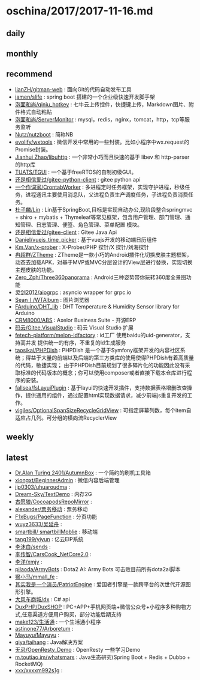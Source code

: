 # oschina/2017/2017-11-16.md



## daily



## monthly



## recommend

- [lianZH/gitman-web](http://git.oschina.net/lianzh/gitman-web) : 面向Git的代码自动发布工具
- [jamen/slife](http://git.oschina.net/jamen/slife) : spring boot 搭建的一个企业级快速开发脚手架
- [泡面和尚/qiniu_hotkey](http://git.oschina.net/adminpass/qiniu_hotkey) : 七牛云上传控件，快捷键上传，Markdown图片、附件格式自动粘贴
- [泡面和尚/ServerMonitor](http://git.oschina.net/adminpass/ServerMonitor) : mysql，redis，nginx，tomcat，http，tcp等服务监听
- [Nutz/nutzboot](http://git.oschina.net/nutz/nutzboot) : 简称NB
- [evolify/wxtools](http://git.oschina.net/evolify/wxtools) : 微信开发中常用的一些封装。比如小程序中wx.request的Promise封装。
- [Jianhui Zhao/libuhttp](http://git.oschina.net/zhaojh329/libuhttp) : 一个非常小巧而且快速的基于 libev 和 http-parser 的http库
- [TUATS/TGUI](http://git.oschina.net/null_834_4211/TGUI) : 一个基于freeRTOS的自制初级GUI。
- [还是相信爱过/gitee-python-client](http://git.oschina.net/wuyu15255872976/gitee-python-client) : gitee python api
- [一个作词家/CrontabWorker](http://git.oschina.net/jianglibin/CrontabWorker) : 多进程定时任务框架，实现守护进程，秒级任务，进程通讯主要使用消息队，父进程负责生产调度任务，子进程负责消费任务。
- [杜子麟/Lin](http://git.oschina.net/duzilin/Lin) : Lin基于SpringBoot,目标是实现自动办公,现阶段整合springmvc + shiro + mybatis + Thymeleaf等常见框架，包含用户管理、部门管理、通知管理、日志管理、便签、角色管理、菜单配置 模块。
- [还是相信爱过/gitee-client](http://git.oschina.net/wuyu15255872976/gitee-client) : Gitee Java Api
- [Daniel/vuejs_time_picker](http://git.oschina.net/Daniel_Deng_Haibiao/vuejs_time_picker) : 基于vuejs开发的移动端日历组件
- [Km.Van/x-prober](http://git.oschina.net/kmvan/x-prober) : X-Prober/PHP 探针/X 探针/刘海探针
- [冉超群/ZTheme](http://git.oschina.net/ranchaoqun/ZTheme) : ZTheme是一款小巧的Android插件化切换皮肤主题框架，动态去加载APK，对基于MVP或MVC分层设计的View层进行替换，实现切换主题皮肤的功能。
- [Zero_Zph/Three360panorama](http://git.oschina.net/zph_zkr/Three360panorama) : Android三种姿势带你玩转360度全景图功能
- [灵剑2012/aiogrpc](http://git.oschina.net/hubo1016/aiogrpc) : asyncio wrapper for grpc.io
- [Sean丨/WTAlbum](http://git.oschina.net/SeanLWT/WTAlbum) : 图片浏览器
- [FArduino/DHT_lib](http://git.oschina.net/FArduino/DHT_lib) : DHT Temperature & Humidity Sensor library for Arduino
- [CRM8000/ABS](http://git.oschina.net/crm8000/ABS) : Axelor Business Suite - 开源ERP
- [码云/Gitee.VisualStudio](http://git.oschina.net/GitGroup/Gitee.VisualStudio) : 码云 Visual Studio 扩展
- [fetech-platform/melon-idfactory](http://git.oschina.net/fetech-platform/melon-idfactory) : id工厂 使用baidu的uid-generator，支持高并发 提供统一的有序，不重复的id生成服务
- [taosikai/PHPDish](http://git.oschina.net/slince/phpdish) : PHPDish 是一个基于Symfony框架开发的内容社区系统；得益于大量的前端以及后端的第三方类库的使用使得PHPDish有着高质量的代码，敏捷实现； 由于PHPDish目前规划了很多碎片化的功能因此没有采取标准的代码版本的概念；你可以使用composer或者直接下载本仓库进行程序的安装。
- [fallsea/fsLayuiPlugin](http://git.oschina.net/fallsea/fsLayuiPlugin) : 基于layui的快速开发插件，支持数据表格增删改查操作，提供通用的组件，通过配置html实现数据请求，减少前端js重复开发的工作。
- [vigiles/OptionalSpanSizeRecycleGridView](http://git.oschina.net/vigiles/OptionalSpanSizeRecycleGridView) : 可指定屏幕列数，每个item自适应占几列。可分组的横向流RecyclerView


## weekly



## latest

- [Dr.Alan Turing 2401/AutumnBox](http://git.oschina.net/zsh2401/AutumnBox) : 一个简约的刷机工具箱
- [xiongxt/BeginnerAdmin](http://git.oschina.net/xiongxt/BeginnerAdmin) : 微信内容后端管理
- [jip0303/uhuaroudma](http://git.oschina.net/jip0303/uhuaroudma) : 
- [Dream-Sky/TextDemo](http://git.oschina.net/Dream-Sky/TextDemo) : 内存2G
- [古愿狼/CocoapodsRepoMirror](http://git.oschina.net/moshiwu/CocoapodsRepoMirror) : 
- [alexander/票务移动](http://git.oschina.net/cheenyu/alex_wx) : 票务移动
- [F1xBugs/PageFunction](http://git.oschina.net/F1xBugs/PageFunction) : 分页功能
- [wuyz3633/吴延舟](http://git.oschina.net/wuyz3633/WuYanZhou) : 
- [smartbill/ smartbillMoblie](http://git.oschina.net/smartbill/smartbillMoblie) : 移动端
- [tang199/yiyun](http://git.oschina.net/tang199/yiyun) : 亿云EIP系统
- [李沐白/sends](http://git.oschina.net/gitamor/sends) : 
- [李传智/CarsCook_NetCore2.0](http://git.oschina.net/chuanzhi/CarsCook_NetCore2.0) : 
- [李洋/xmjy](http://git.oschina.net/ronnie9/xmjy) : 
- [pilaoda/ArmyBots](http://git.oschina.net/pilaoda/ArmyBots) : Dota2 AI: Army Bots 可击败目前所有dota2ai脚本
- [猴小马/mmall_fe](http://git.oschina.net/Mars1102/mmall_fe) : 
- [其实我是一个演员/PatriotEngine](http://git.oschina.net/IAmAnActor/PatriotEngine) : 爱国者引擎是一款跨平台的次世代开源图形引擎。
- [大风车商城/dx](http://git.oschina.net/DFCdeveplor/dx) : C# api
- [DuxPHP/DuxSHOP](http://git.oschina.net/duxcms/DuxSHOP) : PC+APP+手机网页端+微信公众号+小程序多种购物方式,任意渠道方便用户购买，部分功能后期支持
- [make123/生活通](http://git.oschina.net/tigerma/shenghuotong) : 一个生活通小程序
- [astinone77/Arboretum](http://git.oschina.net/astinlee/Arboretum) : 
- [Mayuyu/Mayuyu](http://git.oschina.net/WatanabeMayu/Mayuyu) : 
- [qiya/taihang](http://git.oschina.net/qiya365/taihang) : Java解决方案
- [无忌/OpenResty_Demo](http://git.oschina.net/rainwen/OpenResty_Demo) : OpenResty 一些学习Demo
- [m.toutiao.im/whatsmars](http://git.oschina.net/javahongxi/whatsmars) : Java生态研究(Spring Boot + Redis + Dubbo + RocketMQ)
- [xxx/xxxxm992s1g](http://git.oschina.net/xxx9012/xxxxm992s1g) : 